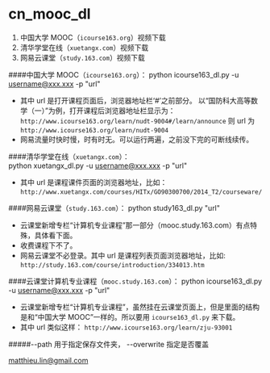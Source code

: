 cn_mooc_dl
==========

1. 中国大学 MOOC（`icourse163.org`）视频下载
2. 清华学堂在线（`xuetangx.com`）视频下载
3. 网易云课堂（`study.163.com`）视频下载

####中国大学 MOOC（`icourse163.org`）：
    python icourse163_dl.py  -u <username@xxx.xxx> -p <password>  "url"

* 其中 url 是打开课程页面后，浏览器地址栏‘#’之前部分。
以“国防科大高等数学（一）”为例，打开课程后浏览器地址栏显示为：
`http://www.icourse163.org/learn/nudt-9004#/learn/announce`
则 url 为 `http://www.icourse163.org/learn/nudt-9004`
* 网易流量时快时慢，时有时无。可以运行两遍，之前没下完的可断线续传。

####清华学堂在线（`xuetangx.com`）：    
    python xuetangx_dl.py  -u <username@xxx.xxx> -p <password>  "url"
    
* 其中 url 是课程课件页面的浏览器地址，比如：
`http://www.xuetangx.com/courses/HITx/GO90300700/2014_T2/courseware/`

####网易云课堂（`study.163.com`）：
    python study163_dl.py "url"
* 云课堂新增专栏“计算机专业课程”那一部分（mooc.study.163.com）有点特殊，具体看下面。
* 收费课程下不了。
* 网易云课堂不必登录。其中 url 是课程列表页面浏览器地址，比如:
`http://study.163.com/course/introduction/334013.htm`

 
####云课堂计算机专业课程（`mooc.study.163.com`）： 
    python icourse163_dl.py  -u <username@xxx.xxx> -p <password>  "url" 
* 云课堂新增专栏“计算机专业课程”，虽然挂在云课堂页面上，但是里面的结构是和“中国大学 MOOC”一样的。所以要用 `icourse163_dl.py` 来下载。
* 其中 url 类似这样： `http://www.icourse163.org/learn/zju-93001`


#####--path 用于指定保存文件夹， --overwrite 指定是否覆盖


matthieu.lin@gmail.com